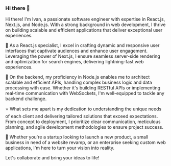 ### Hi there 👋

Hi there! I'm Ivan, a passionate software engineer with expertise in React.js, Next.js, and Node.js. With a strong background in web development, I thrive on building scalable and efficient applications that deliver exceptional user experiences.

🚀 As a React.js specialist, I excel in crafting dynamic and responsive user interfaces that captivate audiences and enhance user engagement. Leveraging the power of Next.js, I ensure seamless server-side rendering and optimization for search engines, delivering lightning-fast web experiences.

💼 On the backend, my proficiency in Node.js enables me to architect scalable and efficient APIs, handling complex business logic and data processing with ease. Whether it's building RESTful APIs or implementing real-time communication with WebSockets, I'm well-equipped to tackle any backend challenge.

⭐️ What sets me apart is my dedication to understanding the unique needs of each client and delivering tailored solutions that exceed expectations. From concept to deployment, I prioritize clear communication, meticulous planning, and agile development methodologies to ensure project success.

🌟 Whether you're a startup looking to launch a new product, a small business in need of a website revamp, or an enterprise seeking custom web applications, I'm here to turn your vision into reality.

Let's collaborate and bring your ideas to life!
